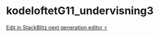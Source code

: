 # kodeloftetG11_undervisning3

[Edit in StackBlitz next generation editor ⚡️](https://stackblitz.com/~/github.com/JulieKodehode/kodeloftetG11_undervisning3)